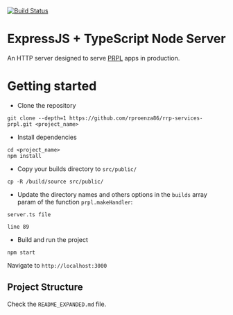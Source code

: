 [![Build Status](https://travis-ci.org/rproenza86/rrp-services-prpl.svg?branch=feature%2Fnpm-deploy)](https://travis-ci.org/rproenza86/rrp-services-prpl)

# ExpressJS + TypeScript Node Server

An HTTP server designed to serve [PRPL](https://developers.google.com/web/fundamentals/performance/prpl-pattern/) apps in production.

# Getting started
- Clone the repository
```
git clone --depth=1 https://github.com/rproenza86/rrp-services-prpl.git <project_name>
```
- Install dependencies
```
cd <project_name>
npm install
```
- Copy your builds directory to `src/public/`
```
cp -R /build/source src/public/ 
```
- Update the directory names and others options in the `builds` array param of the function `prpl.makeHandler`:
```
server.ts file
```
```
line 89
```
- Build and run the project
```
npm start
```
Navigate to `http://localhost:3000`

## Project Structure
Check the `README_EXPANDED.md` file.
